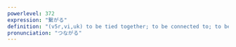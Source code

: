 ```yaml
---
powerlevel: 372
expression: "繋がる"
definition: "(v5r,vi,uk) to be tied together; to be connected to; to be related to; (P)"
pronunciation: "つながる"
---
```

